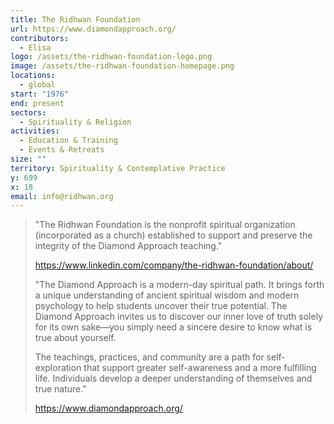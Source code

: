 ```yaml
---
title: The Ridhwan Foundation
url: https://www.diamondapproach.org/
contributors:
  - Elisa
logo: /assets/the-ridhwan-foundation-logo.png
image: /assets/the-ridhwan-foundation-homepage.png
locations:
  - global
start: "1976"
end: present
sectors:
  - Spirituality & Religion
activities:
  - Education & Training
  - Events & Retreats
size: ""
territory: Spirituality & Contemplative Practice
y: 699
x: 18
email: info@ridhwan.org
---
```

> "The Ridhwan Foundation is the nonprofit spiritual organization (incorporated as a church) established to support and preserve the integrity of the Diamond Approach teaching."
> 
> https://www.linkedin.com/company/the-ridhwan-foundation/about/
> 
> "The Diamond Approach is a modern-day spiritual path. It brings forth a unique understanding of ancient spiritual wisdom and modern psychology to help students uncover their true potential. The Diamond Approach invites us to discover our inner love of truth solely for its own sake—you simply need a sincere desire to know what is true about yourself.
> 
> The teachings, practices, and community are a path for self-exploration that support greater self-awareness and a more fulfilling life. Individuals develop a deeper understanding of themselves and true nature."
> 
> https://www.diamondapproach.org/
